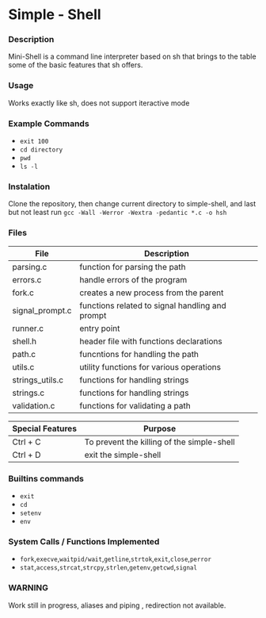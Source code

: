 # Simple - Shell

### Description
Mini-Shell is a command line interpreter based on sh that brings to the table some of the basic features that sh offers.


### Usage
Works exactly like sh, does not support iteractive mode
### Example Commands
* `exit 100`
 * `cd directory`
 * `pwd`
 * `ls -l`

 ### Instalation
 Clone the repository, then change current directory to simple-shell, and last but not least run `gcc -Wall -Werror -Wextra -pedantic *.c -o hsh`

 ### Files

 | File | Description|
 | ------ | ------ |
 |parsing.c |function for parsing the path|
 |errors.c| handle errors of the program|
 |fork.c| creates a new process from the parent|
 |signal_prompt.c| functions related to signal handling and prompt|
 |runner.c|entry point|
 |shell.h|header file with functions declarations |
 |path.c| funcntions for handling the path|
 |utils.c|utility functions for various operations|
 |strings_utils.c|functions for handling strings|
 |strings.c|functions for handling strings|
 |validation.c|functions for validating a path|

 | Special Features | Purpose|
 | ------ | ------ |
 | Ctrl + C| To prevent the killing of the simple-shell  |
 | Ctrl + D|  exit the simple-shell |

 ### Builtins commands

 * `exit`
 * `cd`
 * `setenv`
 * `env`

 ### System Calls / Functions Implemented
 * `fork`,`execve`,`waitpid/wait`,`getline`,`strtok`,`exit`,`close`,`perror`
 * `stat`,`access`,`strcat`,`strcpy`,`strlen`,`getenv`,`getcwd`,`signal`

 ### WARNING
 Work still in progress, aliases and piping , redirection not available.
